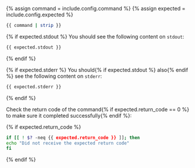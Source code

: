 {% assign command = include.config.command %}
{% assign expected = include.config.expected %}

```bash
{{ command | strip }}
```

{% if expected.stdout %}
You should see the following content on `stdout`:

```bash
{{ expected.stdout }}
```
{% endif %}

{% if expected.stderr %}
You should{% if expected.stdout %} also{% endif %} see the following content on `stderr`:

```bash
{{ expected.stderr }}
```
{% endif %}

Check the return code of the command{% if expected.return_code == 0 %} to make sure it completed successfully{% endif %}:

{% if expected.return_code %}
```bash
if [[ ! $? -neq {{ expected.return_code }} ]]; then
echo "Did not receive the expected return code"
fi
```
{% endif %}